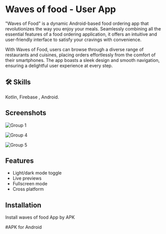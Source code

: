 # Waves of food - User App

"Waves of Food" is a dynamic Android-based food ordering app that revolutionizes the way you enjoy your meals. Seamlessly combining all the essential features of a food ordering application, it offers an intuitive and user-friendly interface to satisfy your cravings with convenience.

With Waves of Food, users can browse through a diverse range of restaurants and cuisines, placing orders effortlessly from the comfort of their smartphones. The app boasts a sleek design and smooth navigation, ensuring a delightful user experience at every step.

## 🛠 Skills
Kotlin, Firebase , Android.


## Screenshots

![Group 1](https://github.com/gprs1022/FoodOrderingApp/assets/88311782/5bd6fc23-a012-4e3d-b049-c6da4815fb45)

![Group 4](https://github.com/gprs1022/FoodOrderingApp/assets/88311782/d479b354-efdb-44aa-911f-26f1ad250761)

![Group 5](https://github.com/gprs1022/FoodOrderingApp/assets/88311782/65a8c7ae-3765-4952-bd37-099f6d1c35bf)



## Features

- Light/dark mode toggle
- Live previews
- Fullscreen mode
- Cross platform

  
## Installation

Install waves of food App by APK

#APK for Android 

    



